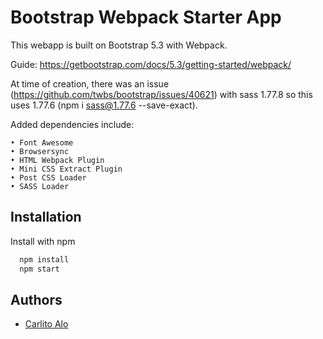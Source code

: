 
# Bootstrap Webpack Starter App

This webapp is built on Bootstrap 5.3 with Webpack.

Guide: https://getbootstrap.com/docs/5.3/getting-started/webpack/

At time of creation, there was an issue (https://github.com/twbs/bootstrap/issues/40621) with sass 1.77.8 so this uses 1.77.6 (npm i sass@1.77.6 --save-exact).



Added dependencies include:

    • Font Awesome
    • Browsersync
    • HTML Webpack Plugin
    • Mini CSS Extract Plugin
    • Post CSS Loader
    • SASS Loader
## Installation

Install with npm

```bash
  npm install 
  npm start
```
    
## Authors

- [Carlito Alo](https://www.github.com/carlitoa)


